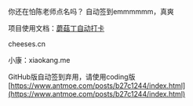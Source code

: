 你还在怕陈老师点名吗？
自动签到emmmmmm，真爽





项目使用文档：[蘑菇丁自动打卡](https://www.antmoe.com/posts/b27c1244/index.html)

cheeses.cn



小康：xiaokang.me

GitHub版自动签到弃用，请使用coding版[https://www.antmoe.com/posts/b27c1244/index.html](https://www.antmoe.com/posts/b27c1244/index.html)
